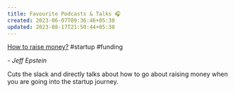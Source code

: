 ```yaml
---
title: Favourite Podcasts & Talks 🎧
created: 2023-06-07T09:36:46+05:30
updated: 2023-08-17T21:50:44+05:30
---
```


[How to raise money?](https://www.youtube.com/watch?v=EoquIYtjM7w) #startup #funding

*- Jeff Epstein*

Cuts the slack and directly talks about how to go about raising money when you are going into the startup journey. 

